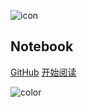 ![icon](https://cdn.jsdelivr.net/gh/wugenqiang/StaticRepo/images/icon.png)

## Notebook




[GitHub](https://github.com/zhanghay/zhanghay.github.io)
[开始阅读](README.md)



<!-- 背景色 -->
![color](#fff)



